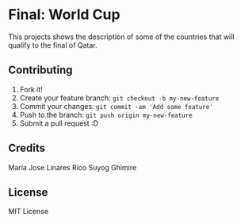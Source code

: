 # Final: World Cup

This projects shows the description of some of the countries that will qualify to the final of Qatar.


## Contributing

1. Fork it!
2. Create your feature branch: `git checkout -b my-new-feature`
3. Commit your changes: `git commit -am 'Add some feature'`
4. Push to the branch: `git push origin my-new-feature`
5. Submit a pull request :D


## Credits

Maria Jose Linares Rico
Suyog Ghimire

## License

MIT License